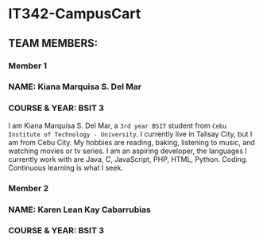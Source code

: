 # IT342-CampusCart
## TEAM MEMBERS:
### Member 1
### NAME: Kiana Marquisa S. Del Mar <br>
### COURSE & YEAR: BSIT 3
I am Kiana Marquisa S. Del Mar, a `3rd year BSIT` student from `Cebu Institute of Technology - University`.
I currently live in Talisay City, but I am from Cebu City. My hobbies are reading, baking, listening to music, and watching movies or tv series.
I am an aspiring developer, the languages I currently work with are Java, C, JavaScript, PHP, HTML, Python. Coding.
Continuous learning is what I seek.

### Member 2
### NAME: Karen Lean Kay Cabarrubias <br>
### COURSE & YEAR: BSIT 3
